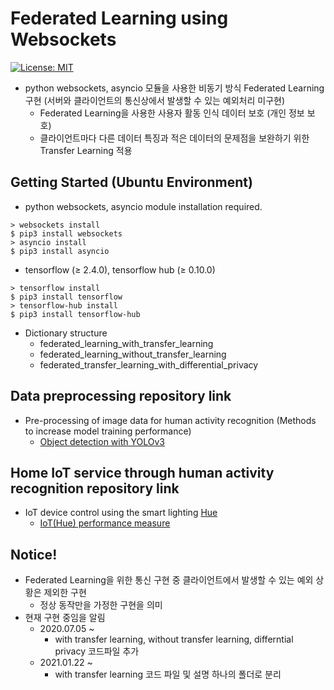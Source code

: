 # Federated Learning using Websockets

[![License: MIT](https://img.shields.io/badge/License-MIT-yellow.svg)](https://opensource.org/licenses/MIT)

- python websockets, asyncio 모듈을 사용한 비동기 방식 Federated Learning 구현 (서버와 클라이언트의 통신상에서 발생할 수 있는 예외처리 미구현)
  - Federated Learning을 사용한 사용자 활동 인식 데이터 보호 (개인 정보 보호)
  - 클라이언트마다 다른 데이터 특징과 적은 데이터의 문제점을 보완하기 위한 Transfer Learning 적용

## Getting Started (Ubuntu Environment)
- python websockets, asyncio module installation required.
```
> websockets install
$ pip3 install websockets
> asyncio install
$ pip3 install asyncio
```
- tensorflow (≥ 2.4.0), tensorflow hub (≥ 0.10.0)
```
> tensorflow install
$ pip3 install tensorflow
> tensorflow-hub install
$ pip3 install tensorflow-hub
```

- Dictionary structure
  - federated_learning_with_transfer_learning
  - federated_learning_without_transfer_learning
  - federated_transfer_learning_with_differential_privacy

## Data preprocessing repository link
- Pre-processing of image data for human activity recognition (Methods to increase model training performance)
  - [Object detection with YOLOv3](https://github.com/HwangDongJun/object-detection-with-YOLOv3)
  
## Home IoT service through human activity recognition repository link
- IoT device control using the smart lighting [Hue](https://www.philips-hue.com/ko-kr)
  - [IoT(Hue) performance measure](https://github.com/HwangDongJun/iot-performace-measure)
  
## Notice!
- Federated Learning을 위한 통신 구현 중 클라이언트에서 발생할 수 있는 예외 상황은 제외한 구현
  - 정상 동작만을 가정한 구현을 의미
- 현재 구현 중임을 알림
  - 2020.07.05 ~
    - with transfer learning, without transfer learning, differntial privacy 코드파일 추가
  - 2021.01.22 ~
    - with transfer learning 코드 파일 및 설명 하나의 폴더로 분리

